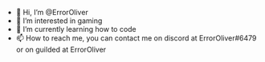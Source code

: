 - 👋 Hi, I’m @ErrorOliver
- 👀 I’m interested in gaming
- 🌱 I’m currently learning how to code
- 📫 How to reach me, you can contact me on discord at ErrorOliver#6479 or on guilded at ErrorOliver

<!---
ErrorOliver/ErrorOliver is a ✨ special ✨ repository because its `README.md` (this file) appears on your GitHub profile.
You can click the Preview link to take a look at your changes.
--->
